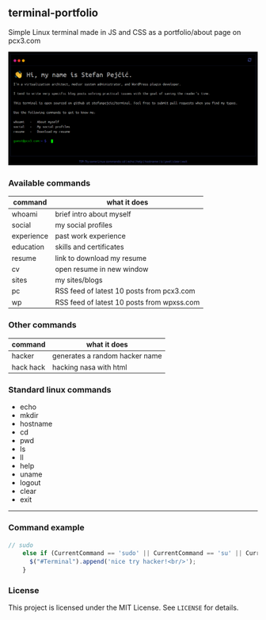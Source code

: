 ## terminal-portfolio

Simple Linux terminal made in JS and CSS as a portfolio/about page on pcx3.com

![screenshot](https://raw.githubusercontent.com/stefanpejcic/terminal/main/screenshot.gif)

### Available commands

| command  | what it does |
| ------------- | ------------- |
| whoami  | brief intro about myself  |
| social  | my social profiles  |
| experience  | past work experience  |
| education  | skills and certificates  |
| resume  | link to download my resume  |
| cv  | open resume in new window  |
| sites  | my sites/blogs  |
| pc | RSS feed of latest 10 posts from pcx3.com  |
| wp  | RSS feed of latest 10 posts from wpxss.com  |


### Other commands
| command  | what it does |
| ------------- | ------------- |
| hacker  | generates a random hacker name  |
| hack hack  | hacking nasa with html |


### Standard linux commands

- echo
- mkdir
- hostname
- cd
- pwd
- ls
- ll
- help
- uname
- logout
- clear
- exit


<hr/>

### Command example
```js
// sudo
    else if (CurrentCommand == 'sudo' || CurrentCommand == 'su' || CurrentCommand == 'sudo su') {
      $("#Terminal").append('nice try hacker!<br/>');
    }
```
### License

This project is licensed under the MIT License. See `LICENSE` for details.
